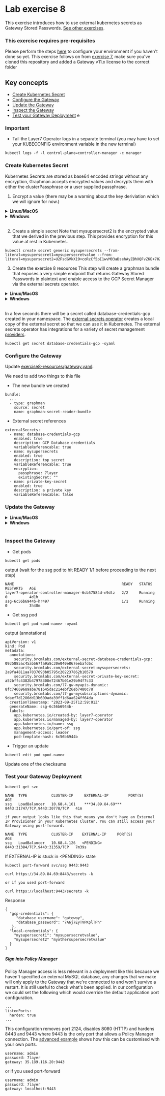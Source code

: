 # Lab exercise 8
This exercise introduces how to use external kubernetes secrets as Gateway Stored Passwords. [See other exercises](./readme.md#lab-exercises).

### This exercise requires pre-requisites
Please perform the steps [here](./readme.md#before-you-start) to configure your environment if you haven't done so yet. This exercise follows on from [exercise 7](./lab-exercise7.md), make sure you've cloned this repository and added a Gateway v11.x license to the correct folder

## Key concepts
- [Create Kubernetes Secret](#create-kubernetes-secret)
- [Configure the Gateway](#configure-the-gateway)
- [Update the Gateway](#update-the-gateway)
- [Inspect the Gateway](#inspect-the-gateway)
- [Test your Gateway Deployment](#test-your-gateway-deployment)
e
### Important
- Tail the Layer7 Operator logs in a separate terminal (you may have to set your KUBECONFIG environment variable in the new terminal)
```
kubectl logs -f -l control-plane=controller-manager -c manager
```

### Create Kubernetes Secret
Kubernetes Secrets are stored as base64 encoded strings without any encryption, Graphman accepts encrypted values and decrypts them with either the clusterPassphrase or a user supplied passphrase.

1. Encrypt a value (there may be a warning about the key deriviation which we will ignore for now.)
<details>
  <summary><b>Linux/MacOS</b></summary>

  ```
  echo -n "myothersupersecretvalue" | openssl enc -aes-256-cbc -md sha256 -pass pass:7layer -a
  ```
  Output:
  ```
  U2FsdGVkX19+coRzCf5pI1wvM03aDsehAyZBhXQFvZKE+70ZOuzSfZU/xvUSiz+N
  ```
</details>
<details>
  <summary><b>Windows</b></summary>

  ```
  echo|set /p="myothersupersecretvalue"|"C:\Program Files\Git\usr\bin\openssl" enc -aes-256-cbc -md sha256 -pass pass:7layer -a
  ```
  Output:
  ```
  U2FsdGVkX19+coRzCf5pI1wvM03aDsehAyZBhXQFvZKE+70ZOuzSfZU/xvUSiz+N
  ```
</details>
<br/>

2. Create a simple secret
Note that mysupersecret2 is the encrypted value that we derived in the previous step. This provides encryption for this value at rest in Kubernetes.
```
kubectl create secret generic mysupersecrets --from-literal=mysupersecret1=mysupersecretvalue --from-literal=mysupersecret2=U2FsdGVkX19+coRzCf5pI1wvM03aDsehAyZBhXQFvZKE+70ZOuzSfZU/xvUSiz+N
```
3. Create the exercise 8 resources
This step will create a graphman bundle that exposes a very simple endpoint that returns Gateway Stored Passwords in plaintext and enable access to the GCP Secret Manager via the external secrets operator.
<details>
  <summary><b>Linux/MacOS</b></summary>

  ```
  kubectl apply -k ./exercise8-resources
  ```
</details>
<details>
  <summary><b>Windows</b></summary>

  ```
  kubectl apply -k exercise8-resources
  ```
</details>
<br/>

In a few seconds there will be a secret called database-credentials-gcp created in your namespace. The [external secrets operator](https://external-secrets.io/latest/) creates a local copy of the external secret so that we can use it in Kubernetes. The external secrets operator has integrations for a variety of secret management [providers](https://external-secrets.io/latest/provider/aws-secrets-manager/).
```
kubectl get secret database-credentials-gcp -oyaml
```

### Configure the Gateway
Update [exercise8-resources/gateway.yaml](./exercise8-resources/gateway.yaml).

We need to add two things to this file

- The new bundle we created
```
bundle:
  ...
  - type: graphman
    source: secret
    name: graphman-secret-reader-bundle
```
- External secret references
```
externalSecrets:
  - name: database-credentials-gcp
    enabled: true
    description: GCP Database credentials
    variableReferencable: true
  - name: mysupersecrets
    enabled: true
    description: top secret
    variableReferencable: true
    encryption:
      passphrase: 7layer
      existingSecret: ""
  - name: private-key-secret
    enabled: true
    description: a private key
    variableReferencable: false
```

### Update the Gateway
<details>
  <summary><b>Linux/MacOS</b></summary>

  ```
  kubectl apply -f ./exercise8-resources/gateway.yaml
  ```
</details>
<details>
  <summary><b>Windows</b></summary>

  ```
  kubectl apply -f exercise8-resources\gateway.yaml
  ```
</details>
<br/>

### Inspect the Gateway
- Get pods
```
kubectl get pods
```
output (wait for the ssg pod to hit READY 1/1 before proceeding to the next step)
```
NAME                                                 READY   STATUS    RESTARTS   AGE
layer7-operator-controller-manager-6cb57584d-n9dlz   2/2     Running   0          4d1h
ssg-6c56b6944b-hr497                                 1/1     Running   0          3h48m
```
- Get ssg pod
```
kubectl get pod <pod-name> -oyaml
```
output (annotations)
```
apiVersion: v1
kind: Pod
metadata:
  annotations:
    security.brcmlabs.com/external-secret-database-credentials-gcp: 0935885ac45ab667fa9a8c30e040e867eebafd6c
    security.brcmlabs.com/external-secret-mysupersecrets: 2a9fa4811aa7037693b05795c202237862b10579
    security.brcmlabs.com/external-secret-private-key-secret: a52bffc4382b47978308e72467b01e29b94f7c33
    security.brcmlabs.com/l7-gw-myapis-dynamic: 8fc74669689abe781645dac214ebf26eb7480c78
    security.brcmlabs.com/l7-gw-mysubscriptions-dynamic: 9daef7d1286dd13b609ada39ff1d6aa624ff64da
  creationTimestamp: "2023-09-25T12:59:01Z"
  generateName: ssg-6c56b6944b-
  labels:
    app.kubernetes.io/created-by: layer7-operator
    app.kubernetes.io/managed-by: layer7-operator
    app.kubernetes.io/name: ssg
    app.kubernetes.io/part-of: ssg
    management-access: leader
    pod-template-hash: 6c56b6944b
```

- Trigger an update
```
kubectl edit pod <pod-name>
```
Update one of the checksums

### Test your Gateway Deployment
```
kubectl get svc

NAME  TYPE           CLUSTER-IP     EXTERNAL-IP         PORT(S)                         AGE
ssg   LoadBalancer   10.68.4.161    ***34.89.84.69***   8443:31747/TCP,9443:30778/TCP   41m

if your output looks like this that means you don't have an External IP Provisioner in your Kubernetes Cluster. You can still access your Gateway using port-forward.

NAME  TYPE           CLUSTER-IP    EXTERNAL-IP     PORT(S)                         AGE
ssg   LoadBalancer   10.68.4.126   <PENDING>       8443:31384/TCP,9443:31359/TCP   7m39s
```

If EXTERNAL-IP is stuck in \<PENDING> state
```
kubectl port-forward svc/ssg 9443:9443
```

```
curl https://34.89.84.69:8443/secrets -k

or if you used port-forward

curl https://localhost:9443/secrets -k

```
Response
```
{
  "gcp-credentials": {
     "database_username": "gateway",
     "database_password": "7A6j7EyTVPKplTPh"
   },
  "local-credentials": {
    "mysupersecret1": "mysupersecretvalue",
    "mysupersecret2" "myothersupersecretvalue"
  }
}
```

##### Sign into Policy Manager
Policy Manager access is less relevant in a deployment like this because we haven't specified an external MySQL database, any changes that we make will only apply to the Gateway that we're connected to and won't survive a restart. It is still useful to check what's been applied. In our configuration we could set the following which would override the default application port configuration.
```
...
listenPorts:
  harden: true
...
```
This configuration removes port 2124, disables 8080 (HTTP) and hardens 8443 and 9443 where 9443 is the only port that allows a Policy Manager connection. The [advanced example](../gateway/advanced-gateway.yaml) shows how this can be customised with your own ports.

```
username: admin
password: 7layer
gateway: 35.189.116.20:9443
```
or if you used port-forward
```
username: admin
password: 7layer
gateway: localhost:9443
```




